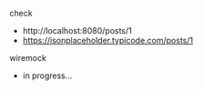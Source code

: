 check
- http://localhost:8080/posts/1
- https://jsonplaceholder.typicode.com/posts/1

wiremock
- in progress... 

